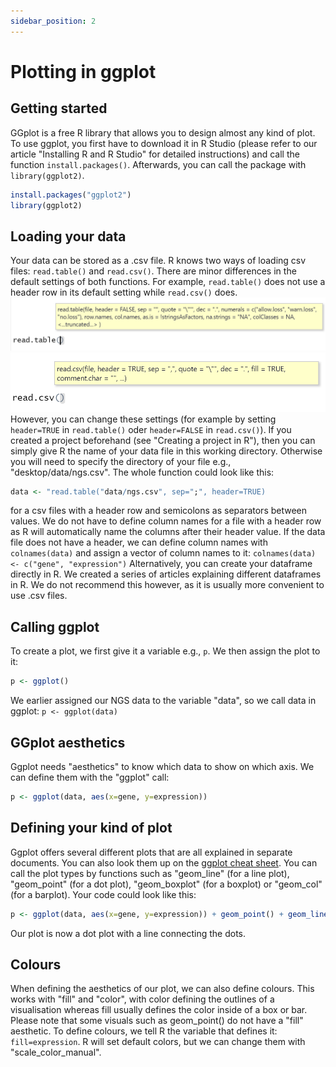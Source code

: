 ```yaml
---
sidebar_position: 2
---
```

# Plotting in ggplot
## Getting started

GGplot is a free R library that allows you to design almost any kind of plot. To use ggplot, 
you first have to download it in R Studio (please refer to our article "Installing R and R Studio" for detailed instructions) and call the function `install.packages()`.
Afterwards, you can call the package with `library(ggplot2)`.
```R
install.packages("ggplot2")
library(ggplot2)
```

## Loading your data

Your data can be stored as a .csv file. R knows two ways of loading csv files: `read.table()` and `read.csv()`.
There are minor differences in the default settings of both functions.
For example, `read.table()` does not use a header row in its default setting while `read.csv()` does.
![ggplot_2](./Images/ggplot_1.png)
![ggplot_3](./Images/ggplot_2.png)
However, you can change these settings (for example by setting `header=TRUE` in `read.table()` oder `header=FALSE` in `read.csv()`).
If you created a project beforehand (see "Creating a project in R"), then you can simply give R the name of your data file in this working directory.
Otherwise you will need to specify the directory of your file e.g., "desktop/data/ngs.csv".
The whole function could look like this:
```R
data <- "read.table("data/ngs.csv", sep=";", header=TRUE)
```
for a csv files with a header row and semicolons as separators between values.
We do not have to define column names for a file with a header row as R will automatically name the columns after their header value. If the data file does not have a header, we can define column names with `colnames(data)` and assign a vector of column names to it:
`colnames(data) <- c("gene", "expression")`
Alternatively, you can create your dataframe directly in R.
We created a series of articles explaining different dataframes in R.
We do not recommend this however, as it is usually more convenient to use .csv files.

## Calling ggplot
To create a plot, we first give it a variable e.g., `p`. We then assign the plot to it:
```R
p <- ggplot()
```
We earlier assigned our NGS data to the variable "data", so we call data in ggplot:
`p <- ggplot(data)`

## GGplot aesthetics
Ggplot needs "aesthetics" to know which data to show on which axis. We can define them with the "ggplot" call: 
```R
p <- ggplot(data, aes(x=gene, y=expression))
```

## Defining your kind of plot
Ggplot offers several different plots that are all explained in separate documents. You can also look them up on the [ggplot cheat sheet](https://www.maths.usyd.edu.au/u/UG/SM/STAT3022/r/current/Misc/data-visualization-2.1.pdf).
You can call the plot types by functions such as "geom_line" (for a line plot), "geom_point" (for a dot plot), "geom_boxplot" (for a boxplot) or "geom_col" (for a barplot).
Your code could look like this:
```R
p <- ggplot(data, aes(x=gene, y=expression)) + geom_point() + geom_line()
```
Our plot is now a dot plot with a line connecting the dots.

## Colours
When defining the aesthetics of our plot, we can also define colours.
This works with "fill" and "color", with color defining the outlines of a visualisation whereas fill usually defines the color inside of a box or bar.
Please note that some visuals such as geom_point() do not have a "fill" aesthetic.
To define colours, we tell R the variable that defines it: `fill=expression`.
R will set default colors, but we can change them with "scale_color_manual".
